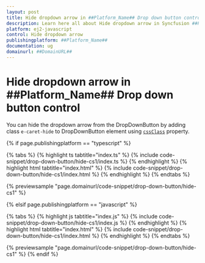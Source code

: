 ```yaml
---
layout: post
title: Hide dropdown arrow in ##Platform_Name## Drop down button control | Syncfusion
description: Learn here all about Hide dropdown arrow in Syncfusion ##Platform_Name## Drop down button control of Syncfusion Essential JS 2 and more.
platform: ej2-javascript
control: Hide dropdown arrow 
publishingplatform: ##Platform_Name##
documentation: ug
domainurl: ##DomainURL##
---
```


# Hide dropdown arrow in ##Platform_Name## Drop down button control

You can hide the dropdown arrow from the DropDownButton by adding class `e-caret-hide` to DropDownButton element using [`cssClass`](../../api/drop-down-button#cssclass) property.

{% if page.publishingplatform == "typescript" %}

 {% tabs %}
{% highlight ts tabtitle="index.ts" %}
{% include code-snippet/drop-down-button/hide-cs1/index.ts %}
{% endhighlight %}
{% highlight html tabtitle="index.html" %}
{% include code-snippet/drop-down-button/hide-cs1/index.html %}
{% endhighlight %}
{% endtabs %}
        
{% previewsample "page.domainurl/code-snippet/drop-down-button/hide-cs1" %}

{% elsif page.publishingplatform == "javascript" %}

{% tabs %}
{% highlight js tabtitle="index.js" %}
{% include code-snippet/drop-down-button/hide-cs1/index.js %}
{% endhighlight %}
{% highlight html tabtitle="index.html" %}
{% include code-snippet/drop-down-button/hide-cs1/index.html %}
{% endhighlight %}
{% endtabs %}

{% previewsample "page.domainurl/code-snippet/drop-down-button/hide-cs1" %}
{% endif %}